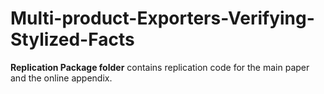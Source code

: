 # Multi-product-Exporters-Verifying-Stylized-Facts

**Replication Package folder** contains replication code for the main paper and the online appendix.

